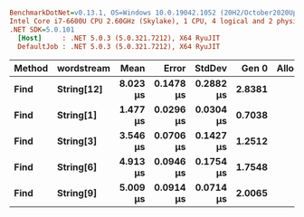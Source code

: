 ``` ini

BenchmarkDotNet=v0.13.1, OS=Windows 10.0.19042.1052 (20H2/October2020Update)
Intel Core i7-6600U CPU 2.60GHz (Skylake), 1 CPU, 4 logical and 2 physical cores
.NET SDK=5.0.101
  [Host]     : .NET 5.0.3 (5.0.321.7212), X64 RyuJIT
  DefaultJob : .NET 5.0.3 (5.0.321.7212), X64 RyuJIT


```
| Method | wordstream |     Mean |     Error |    StdDev |  Gen 0 | Allocated |
|------- |----------- |---------:|----------:|----------:|-------:|----------:|
|   **Find** | **String[12]** | **8.023 μs** | **0.1478 μs** | **0.2882 μs** | **2.8381** |      **6 KB** |
|   **Find** |  **String[1]** | **1.477 μs** | **0.0296 μs** | **0.0304 μs** | **0.7038** |      **1 KB** |
|   **Find** |  **String[3]** | **3.546 μs** | **0.0706 μs** | **0.1427 μs** | **1.2512** |      **3 KB** |
|   **Find** |  **String[6]** | **4.913 μs** | **0.0946 μs** | **0.1754 μs** | **1.7548** |      **4 KB** |
|   **Find** |  **String[9]** | **5.009 μs** | **0.0914 μs** | **0.0714 μs** | **2.0065** |      **4 KB** |
